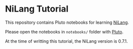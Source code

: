 # NiLang Tutorial

This repository contains Pluto notebooks for learning [NiLang](https://github.com/GiggleLiu/NiLang.jl).

Please open the notebooks in `notebooks/` folder with [Pluto](https://github.com/fonsp/Pluto.jl).

At the time of writting this tutorial, the NiLang version is 0.7.1.
